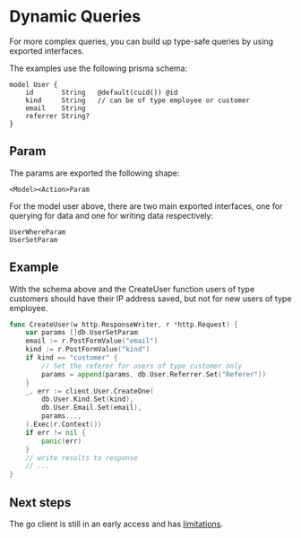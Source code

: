 # Dynamic Queries

For more complex queries, you can build up type-safe queries by using exported interfaces.

The examples use the following prisma schema:

```prisma
model User {
    id       String   @default(cuid()) @id
    kind     String   // can be of type employee or customer
    email    String
    referrer String?
}

```

## Param

The params are exported the following shape:

```
<Model><Action>Param
```

For the model user above, there are two main exported interfaces, one for querying for data and one for writing data respectively:

```
UserWhereParam
UserSetParam
```

## Example

With the schema above and the CreateUser function users of type customers should have their IP address saved, but not for new users of type employee.

```go
func CreateUser(w http.ResponseWriter, r *http.Request) {
    var params []db.UserSetParam
    email := r.PostFormValue("email")
    kind := r.PostFormValue("kind")
    if kind == "customer" {
        // Set the referer for users of type customer only
        params = append(params, db.User.Referrer.Set("Referer"))
    }
    _, err := client.User.CreateOne(
        db.User.Kind.Set(kind),
        db.User.Email.Set(email),
        params...,
    ).Exec(r.Context())
    if err != nil {
        panic(err)
    }
    // write results to response
    // ...
}
```

## Next steps

The go client is still in an early access and has [limitations](17-limitations.md).
